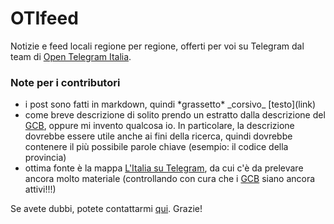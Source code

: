# OTIfeed
Notizie e feed locali regione per regione, offerti per voi su Telegram dal team di [Open Telegram Italia](t.me/OpenTelegramItalia).

### Note per i contributori
- i post sono fatti in markdown, quindi \*grassetto* \_corsivo_ \[testo](link)
- come breve descrizione di solito prendo un estratto dalla descrizione del [GCB](https://telegram.me/guidatelegram/41), oppure mi invento qualcosa io. In particolare, la descrizione dovrebbe essere utile anche ai fini della ricerca, quindi dovrebbe contenere il più possibile parole chiave (esempio: il codice della provincia)
- ottima fonte è la mappa [L'Italia su Telegram](www.google.com/maps/d/u/0/viewer?mid=1ia9SZdcDResUNLKMyJazDbgoo_M&ll=45.66482567297087%2C10.24599908369487), da cui c'è da prelevare ancora molto materiale (controllando con cura che i [GCB](https://telegram.me/guidatelegram/41) siano ancora attivi!!!)

Se avete dubbi, potete contattarmi [qui](t.me/@OTIfeedBot).
Grazie!
